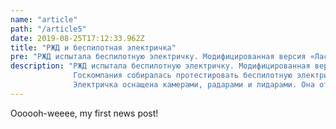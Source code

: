```yaml
---
name: "article"
path: "/article5"
date: 2019-08-25T17:12:33.962Z
title: "РЖД и беспилотная электричка"
pre: "РЖД испытала беспилотную электричку. Модифицированная версия «Ласточки» начнёт в тестовом режиме ездить по МЦК на автопилоте уже в сентябре. Госкомпания собиралась протестировать беспилотную электричку еще в 2018 году. В конце августа они провели испытания"
description: "РЖД испытала беспилотную электричку. Модифицированная версия «Ласточки» начнёт в тестовом режиме ездить по МЦК на автопилоте уже в сентябре.
              Госкомпания собиралась протестировать беспилотную электричку еще в 2018 году. В конце августа они провели испытания на экспериментальной железной дороге ВНИИЖТ в районе Южное Бутово.
              Электричка оснащена камерами, радарами и лидарами. Она отслеживает препятствия на пути с их помощью. Машина должна либо преодолеть их, либо остановиться. Во время испытаний перед беспилотной «Ласточкой» выставили манекен, и поезд успешно затормозил."
---
```


Oooooh-weeee, my first news post!